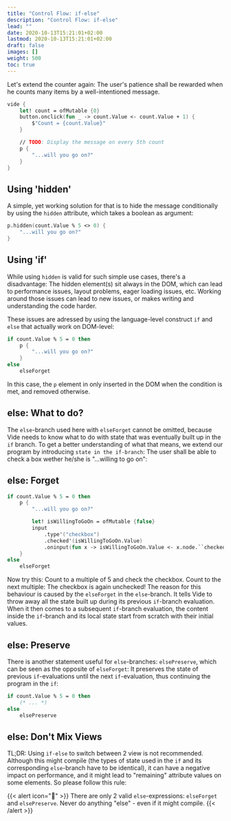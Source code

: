 ```yaml
---
title: "Control Flow: if-else"
description: "Control Flow: if-else"
lead: ""
date: 2020-10-13T15:21:01+02:00
lastmod: 2020-10-13T15:21:01+02:00
draft: false
images: []
weight: 500
toc: true
---
```


Let's extend the counter again: The user's patience shall be rewarded when he counts many items by a well-intentioned message.

```fsharp
vide {
    let! count = ofMutable {0}
    button.onclick(fun _ -> count.Value <- count.Value + 1) {
        $"Count = {count.Value}"
    }

    // TODO: Display the message on every 5th count
    p {
        "...will you go on?"
    }
}
```

## Using 'hidden'

A simple, yet working solution for that is to hide the message conditionally by using the `hidden` attribute, which takes a boolean as argument:

```fsharp
p.hidden(count.Value % 5 <> 0) {
    "...will you go on?"
}
```

## Using 'if'

While using `hidden` is valid for such simple use cases, there's a disadvantage: The hidden element(s) sit always in the DOM, which can lead to performance issues, layout problems, eager loading issues, etc. Working around those issues can lead to new issues, or makes writing and understanding the code harder.

These issues are adressed by using the language-level construct `if` and `else` that actually work on DOM-level:

```fsharp
if count.Value % 5 = 0 then
    p {
        "...will you go on?"
    }
else
    elseForget
```

In this case, the `p` element in only inserted in the DOM when the condition is met, and removed otherwise.

## else: What to do?

The `else`-branch used here with `elseForget` cannot be omitted, because Vide needs to know what to do with state that was eventually built up in the `if` branch. To get a better understanding of what that means, we extend our program by introducing `state in the if-branch`: The user shall be able to check a box wether he/she is "...willing to go on":

## else: Forget

```fsharp
if count.Value % 5 = 0 then
    p {
        "...will you go on?"

        let! isWillingToGoOn = ofMutable {false}
        input
            .type'("checkbox")
            .checked'(isWillingToGoOn.Value)
            .oninput(fun x -> isWillingToGoOn.Value <- x.node.``checked``)
    }
else
    elseForget
```

Now try this: Count to a multiple of 5 and check the checkbox. Count to the next multiple: The checkbox is again unchecked! The reason for this behaviour is caused by the `elseForget` in the `else`-branch. It tells Vide to throw away all the state built up during its previous `if`-branch evaluation. When it then comes to a subsequent `if`-branch evaluation, the content inside the `if`-branch and its local state start from scratch with their initial values.

## else: Preserve

There is another statement useful for `else`-branches: `elsePreserve`, which can be seen as the opposite of `elseForget`: It preserves the state of previous `if`-evaluations until the next `if`-evaluation, thus continuing the program in the `if`:

```fsharp
if count.Value % 5 = 0 then
    (* ... *)
else
    elsePreserve
```

## else: Don't Mix Views

TL;DR: Using `if-else` to switch between 2 view is not recommended. Although this might compile (the types of state used in the `if` and its corresponding `else`-branch have to be identical), it can have a negative impact on performance, and it might lead to "remaining" attribute values on some elements. So please follow this rule:

{{< alert icon="🚨" >}}
There are only 2 valid `else`-expressions: `elseForget` and `elsePreserve`. Never do anything "else" - even if it might compile.
{{< /alert >}}
